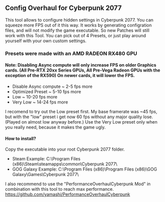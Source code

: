 ## Config Overhaul for Cyberpunk 2077

This tool allows to configure hidden settings in Cyberpunk 2077. You can squeeze more FPS out of it this way.
It works by generating configration files, and will not modify the game executable. So new Patches will still work with this Tool.
You can pick out of 4 Presets, or just play around yourself with your own custom settings.

### Presets were made with an AMD RADEON RX480 GPU
#### Note: Disabling Async compute will only increase FPS on older Graphics cards. (All Pre-RTX 20xx Series GPUs, All Pre-Vega Radeon GPUs with the exception of the RX590) On newer cards, it will lower the FPS.

* Disable Async compute  ~  2-5 fps more
* Optimized Preset       ~  5-10 fps more
* Low                    ~ 10-20 fps more
* Very Low               ~ 14-24 fps more

I recomend to try out the Low preset first.
My base framerate was ~45 fps, but with the "low" preset i get now 60 fps without any major quality lose. (Played on almost low anyway before.)
Use the Very Low preset only when you really need, because it makes the game ugly.

#### How to install?
Copy the executable into your root Cyberpunk 2077 folder.
* Steam Example: C:\Program Files (x86)\Steam\steamapps\common\Cyberpunk 2077\
* GOG Galaxy Example: C:\Program Files (x86)\Program Files (x86)\GOG Galaxy\Games\Cyberpunk 2077\

I also recommend to use the "PerformanceOverhaulCyberpunk Mod" in combination with this tool to reach max performance.
https://github.com/yamashi/PerformanceOverhaulCyberpunk
